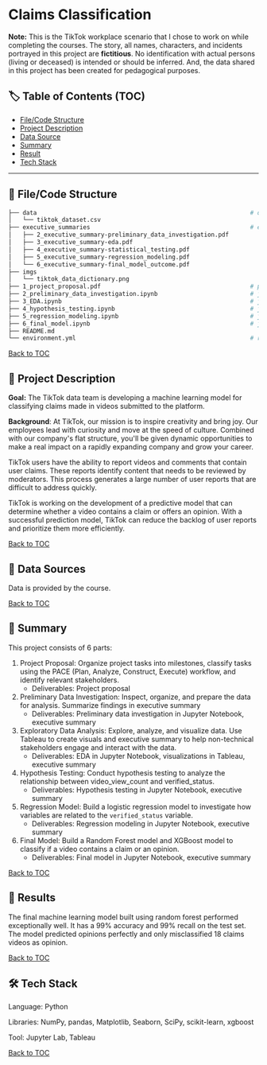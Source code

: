 # Claims Classification

**Note:** This is the TikTok workplace scenario that I chose to work on while completing the courses. The story, all names, characters, and incidents portrayed in this project are **fictitious**. No identification with actual persons (living or deceased) is intended or should be inferred. And, the data shared in this project has been created for pedagogical purposes.

## :label: Table of Contents (TOC)
- [File/Code Structure](#open_file_folder-filecode-structure)
- [Project Description](#memo-project-description)
- [Data Source](#mag_right-data-source)
- [Summary](#open_book-summary)
- [Result](#dart-result)
- [Tech Stack](#hammer_and_wrench-tech-stack)

---

## :open_file_folder: File/Code Structure

```bash
├── data                                                            # data folder
│   └── tiktok_dataset.csv
├── executive_summaries                                             # executive summaries folder
│   ├── 2_executive_summary-preliminary_data_investigation.pdf          # preliminary data investigation
│   ├── 3_executive_summary-eda.pdf                                     # EDA
│   ├── 4_executive_summary-statistical_testing.pdf                     # statistical testing
│   ├── 5_executive_summary-regression_modeling.pdf                     # regression modeling
│   └── 6_executive_summary-final_model_outcome.pdf                     # final model outcome
├── imgs                                                                # image folder
│   └── tiktok_data_dictionary.png
├── 1_project_proposal.pdf                                          # project proposal
├── 2_preliminary_data_investigation.ipynb                          # jupyter notebook for preliminary data investigation
├── 3_EDA.ipynb                                                     # jupyter notebook for exploratory data analysis (EDA)
├── 4_hypothesis_testing.ipynb                                      # jupyter notebook for hypothesis testing
├── 5_regression_modeling.ipynb                                     # jupyter notebook for regression model
├── 6_final_model.ipynb                                             # jupyter notebook for final model
├── README.md
└── environment.yml                                                 # required libraries (conda environment)
```

[Back to TOC](#label-table-of-contents-toc)

## :memo: Project Description

**Goal:** The TikTok data team is developing a machine learning model for classifying claims made in videos submitted to the platform.

**Background**: At TikTok, our mission is to inspire creativity and bring joy. Our employees lead with curiosity and move at the speed of culture. Combined with our company's flat structure, you'll be given dynamic opportunities to make a real impact on a rapidly expanding company and grow your career.

TikTok users have the ability to report videos and comments that contain user claims. These reports identify content that needs to be reviewed by moderators. This process generates a large number of user reports that are difficult to address quickly. 

TikTok is working on the development of a predictive model that can determine whether a video contains a claim or offers an opinion. With a successful prediction model, TikTok can reduce the backlog of user reports and prioritize them more efficiently.

[Back to TOC](#label-table-of-contents-toc)

## :mag_right: Data Sources

Data is provided by the course.

[Back to TOC](#label-table-of-contents-toc)

## :open_book: Summary

This project consists of 6 parts:

1. Project Proposal: Organize project tasks into milestones, classify tasks using the PACE (Plan, Analyze, Construct, Execute) workflow, and identify relevant stakeholders.
    - Deliverables: Project proposal
2. Preliminary Data Investigation: Inspect, organize, and prepare the data for analysis. Summarize findings in executive summary
    - Deliverables: Preliminary data investigation in Jupyter Notebook, executive summary
3. Exploratory Data Analysis: Explore, analyze, and visualize data. Use Tableau to create visuals and executive summary to help non-technical stakeholders engage and interact with the data.
    - Deliverables: EDA in Jupyter Notebook, visualizations in Tableau, executive summary
4. Hypothesis Testing: Conduct hypothesis testing to analyze the relationship between video_view_count and verified_status.
    - Deliverables: Hypothesis testing in Jupyter Notebook, executive summary
5. Regression Model: Build a logistic regression model to investigate how variables are related to the `verified_status` variable.
    - Deliverables: Regression modeling in Jupyter Notebook, executive summary
6. Final Model: Build a Random Forest model and XGBoost model to classify if a video contains a claim or an opinion.
    - Deliverables: Final model in Jupyter Notebook, executive summary

[Back to TOC](#label-table-of-contents-toc)

## :dart: Results

The final machine learning model built using random forest performed exceptionally well. It has a 99% accuracy and 99% recall on the test set. The model predicted opinions perfectly and only misclassified 18 claims videos as opinion.

[Back to TOC](#label-table-of-contents-toc)

## :hammer_and_wrench: Tech Stack

Language: Python

Libraries: NumPy, pandas, Matplotlib, Seaborn, SciPy, scikit-learn, xgboost

Tool: Jupyter Lab, Tableau

[Back to TOC](#label-table-of-contents-toc)
